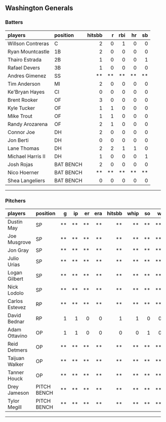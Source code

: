 ## Washington Generals

### Batters

 
|players           |position  | hitsbb|  r| rbi| hr| sb| 
|:-----------------|:---------|------:|--:|---:|--:|--:| 
|Willson Contreras |C         |      2|  0|   1|  0|  0| 
|Ryan Mountcastle  |1B        |      2|  0|   0|  0|  0| 
|Thairo Estrada    |2B        |      1|  0|   0|  0|  1| 
|Rafael Devers     |3B        |      1|  0|   0|  0|  0| 
|Andres Gimenez    |SS        |     **| **|  **| **| **| 
|Tim Anderson      |MI        |      2|  0|   0|  0|  0| 
|Ke'Bryan Hayes    |CI        |      0|  0|   0|  0|  0| 
|Brent Rooker      |OF        |      3|  0|   0|  0|  0| 
|Kyle Tucker       |OF        |      1|  1|   0|  0|  0| 
|Mike Trout        |OF        |      1|  1|   0|  0|  0| 
|Randy Arozarena   |OF        |      2|  1|   0|  0|  0| 
|Connor Joe        |DH        |      2|  0|   0|  0|  0| 
|Jon Berti         |DH        |      0|  0|   0|  0|  0| 
|Lane Thomas       |DH        |      2|  2|   1|  1|  0| 
|Michael Harris II |DH        |      1|  0|   0|  0|  1| 
|Josh Rojas        |BAT BENCH |      2|  0|   0|  0|  0| 
|Nico Hoerner      |BAT BENCH |     **| **|  **| **| **| 
|Shea Langeliers   |BAT BENCH |      0|  0|   0|  0|  0| 


* * *

### Pitchers

 
|players        |position    |  g| ip| er| era| hitsbb| whip| so|  w| sv| 
|:--------------|:-----------|--:|--:|--:|---:|------:|----:|--:|--:|--:| 
|Dustin May     |SP          | **| **| **|  **|     **|   **| **| **| **| 
|Joe Musgrove   |SP          | **| **| **|  **|     **|   **| **| **| **| 
|Jon Gray       |SP          | **| **| **|  **|     **|   **| **| **| **| 
|Julio Urias    |SP          | **| **| **|  **|     **|   **| **| **| **| 
|Logan Gilbert  |SP          | **| **| **|  **|     **|   **| **| **| **| 
|Nick Lodolo    |SP          | **| **| **|  **|     **|   **| **| **| **| 
|Carlos Estevez |RP          | **| **| **|  **|     **|   **| **| **| **| 
|David Bednar   |RP          |  1|  1|  0|   0|      1|    1|  0|  0|  0| 
|Adam Ottavino  |OP          |  1|  1|  0|   0|      0|    0|  1|  0|  0| 
|Reid Detmers   |OP          | **| **| **|  **|     **|   **| **| **| **| 
|Taijuan Walker |OP          | **| **| **|  **|     **|   **| **| **| **| 
|Tanner Houck   |OP          | **| **| **|  **|     **|   **| **| **| **| 
|Drey Jameson   |PITCH BENCH | **| **| **|  **|     **|   **| **| **| **| 
|Tylor Megill   |PITCH BENCH | **| **| **|  **|     **|   **| **| **| **| 


* * *



